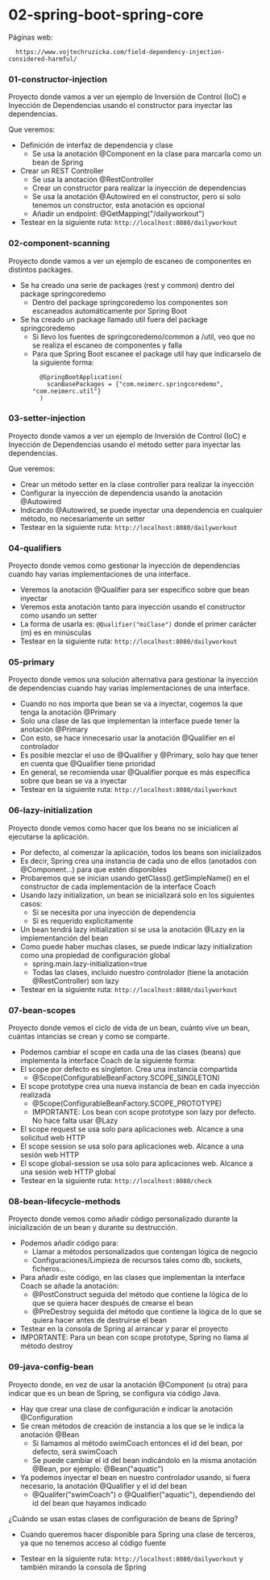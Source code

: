 # 02-spring-boot-spring-core

Páginas web:

```
  https://www.vojtechruzicka.com/field-dependency-injection-considered-harmful/
```

### 01-constructor-injection

Proyecto donde vamos a ver un ejemplo de Inversión de Control (IoC) e Inyección de Dependencias usando el constructor para inyectar las dependencias.

Que veremos:

- Definición de interfaz de dependencia y clase
  - Se usa la anotación @Component en la clase para marcarla como un bean de Spring
- Crear un REST Controller
  - Se usa la anotación @RestController
  - Crear un constructor para realizar la inyección de dependencias
  - Se usa la anotación @Autowired en el constructor, pero si solo tenemos un constructor, esta anotación es opcional
  - Añadir un endpoint: @GetMapping("/dailyworkout")
- Testear en la siguiente ruta: `http://localhost:8080/dailyworkout`

### 02-component-scanning

Proyecto donde vamos a ver un ejemplo de escaneo de componentes en distintos packages.

- Se ha creado una serie de packages (rest y common) dentro del package springcoredemo
  - Dentro del package springcoredemo los componentes son escaneados automáticamente por Spring Boot
- Se ha creado un package llamado util fuera del package springcoredemo
  - Si llevo los fuentes de springcoredemo/common a /util, veo que no se realiza el escaneo de componentes y falla
  - Para que Spring Boot escanee el package util hay que indicarselo de la siguiente forma:
    ```
      @SpringBootApplication(
      	scanBasePackages = {"com.neimerc.springcoredemo", "com.neimerc.util"}
      )
    ```

### 03-setter-injection

Proyecto donde vamos a ver un ejemplo de Inversión de Control (IoC) e Inyección de Dependencias usando el método setter para inyectar las dependencias.

Que veremos:

- Crear un método setter en la clase controller para realizar la inyección
- Configurar la inyección de dependencia usando la anotación @Autowired
- Indicando @Autowired, se puede inyectar una dependencia en cualquier método, no necesariamente un setter
- Testear en la siguiente ruta: `http://localhost:8080/dailyworkout`

### 04-qualifiers

Proyecto donde vemos como gestionar la inyección de dependencias cuando hay varias implementaciones de una interface.

- Veremos la anotación @Qualifier para ser específico sobre que bean inyectar
- Veremos esta anotación tanto para inyección usando el constructor como usando un setter
- La forma de usarla es: `@Qualifier("miClase")` donde el primer carácter (m) es en minúsculas
- Testear en la siguiente ruta: `http://localhost:8080/dailyworkout`

### 05-primary

Proyecto donde vemos una solución alternativa para gestionar la inyección de dependencias cuando hay varias implementaciones de una interface.

- Cuando no nos importa que bean se va a inyectar, cogemos la que tenga la anotación @Primary
- Solo una clase de las que implementan la interface puede tener la anotación @Primary
- Con esto, se hace innecesario usar la anotación @Qualifier en el controlador
- Es posible mezclar el uso de @Qualifier y @Primary, solo hay que tener en cuenta que @Qualifier tiene prioridad
- En general, se recomienda usar @Qualifier porque es más específica sobre que bean se va a inyectar
- Testear en la siguiente ruta: `http://localhost:8080/dailyworkout`

### 06-lazy-initialization

Proyecto donde vemos como hacer que los beans no se inicialicen al ejecutarse la aplicación.

- Por defecto, al comenzar la aplicación, todos los beans son inicializados
- Es decir, Spring crea una instancia de cada uno de ellos (anotados con @Component...) para que estén disponibles
- Probaremos que se inician usando getClass().getSimpleName() en el constructor de cada implementación de la interface Coach
- Usando lazy initialization, un bean se inicializará solo en los siguientes casos:
  - Si se necesita por una inyección de dependencia
  - Si es requerido explicitamente
- Un bean tendrá lazy initialization si se usa la anotación @Lazy en la implementanción del bean
- Como puede haber muchas clases, se puede indicar lazy initialization como una propiedad de configuración global
  - spring.main.lazy-initialization=true
  - Todas las clases, incluido nuestro controlador (tiene la anotación @RestController) son lazy
- Testear en la siguiente ruta: `http://localhost:8080/dailyworkout`

### 07-bean-scopes

Proyecto donde vemos el ciclo de vida de un bean, cuánto vive un bean, cuántas intancias se crean y como se comparte.

- Podemos cambiar el scope en cada una de las clases (beans) que implementa la interface Coach de la siguiente forma:
- El scope por defecto es singleton. Crea una instancia compartida
  - @Scope(ConfigurableBeanFactory.SCOPE_SINGLETON)
- El scope prototype crea una nueva instancia de bean en cada inyección realizada
  - @Scope(ConfigurableBeanFactory.SCOPE_PROTOTYPE)
  - IMPORTANTE: Los bean con scope prototype son lazy por defecto. No hace falta usar @Lazy
- El scope request se usa solo para aplicaciones web. Alcance a una solicitud web HTTP
- El scope session se usa solo para aplicaciones web. Alcance a una sesión web HTTP
- El scope global-session se usa solo para aplicaciones web. Alcance a una sesión web HTTP global
- Testear en la siguiente ruta: `http://localhost:8080/check`

### 08-bean-lifecycle-methods

Proyecto donde vemos como añadir código personalizado durante la inicialización de un bean y durante su destrucción.

- Podemos añadir código para:
  - Llamar a métodos personalizados que contengan lógica de negocio
  - Configuraciones/Limpieza de recursos tales como db, sockets, ficheros...
- Para añadir este código, en las clases que implementan la interface Coach se añade la anotación:
  - @PostConstruct seguida del método que contiene la lógica de lo que se quiera hacer después de crearse el bean
  - @PreDestroy seguida del método que contiene la lógica de lo que se quiera hacer antes de destruirse el bean
- Testear en la consola de Spring al arrancar y parar el proyecto
- IMPORTANTE: Para un bean con scope prototype, Spring no llama al método destroy

### 09-java-config-bean

Proyecto donde, en vez de usar la anotación @Component (u otra) para indicar que es un bean de Spring, se configura via código Java.

- Hay que crear una clase de configuración e indicar la anotación @Configuration
- Se crean métodos de creación de instancia a los que se le indica la anotación @Bean
  - Si llamamos al método swimCoach entonces el id del bean, por defecto, será swimCoach
  - Se puede cambiar el id del bean indicándolo en la misma anotación @Bean, por ejemplo: @Bean("aquatic")
- Ya podemos inyectar el bean en nuestro controlador usando, si fuera necesario, la anotación @Qualifier y el id del bean
  - @Qualifer("swimCoach") o @Qualifier("aquatic"), dependiendo del id del bean que hayamos indicado

¿Cuándo se usan estas clases de configuración de beans de Spring?

- Cuando queremos hacer disponible para Spring una clase de terceros, ya que no tenemos acceso al código fuente

- Testear en la siguiente ruta: `http://localhost:8080/dailyworkout` y también mirando la consola de Spring

